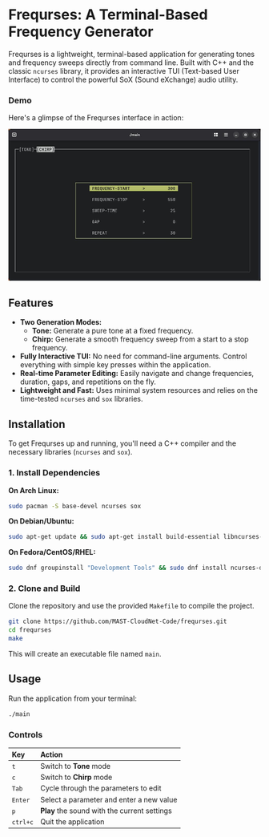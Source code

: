 # Frequrses: A Terminal-Based Frequency Generator

Frequrses is a lightweight, terminal-based application for generating tones and frequency sweeps directly from command line. Built with C++ and the classic `ncurses` library, it provides an interactive TUI (Text-based User Interface) to control the powerful SoX (Sound eXchange) audio utility.

### Demo

Here's a glimpse of the Frequrses interface in action:

![Interface](interface.jpg)

## Features

* **Two Generation Modes:**
    * **Tone:** Generate a pure tone at a fixed frequency.
    * **Chirp:** Generate a smooth frequency sweep from a start to a stop frequency.
* **Fully Interactive TUI:** No need for command-line arguments. Control everything with simple key presses within the application.
* **Real-time Parameter Editing:** Easily navigate and change frequencies, duration, gaps, and repetitions on the fly.
* **Lightweight and Fast:** Uses minimal system resources and relies on the time-tested `ncurses` and `sox` libraries.

## Installation

To get Frequrses up and running, you'll need a C++ compiler and the necessary libraries (`ncurses` and `sox`).

### 1. Install Dependencies

**On Arch Linux:**
```bash
sudo pacman -S base-devel ncurses sox
```
**On Debian/Ubuntu:**
```bash
sudo apt-get update && sudo apt-get install build-essential libncurses-dev sox
```

**On Fedora/CentOS/RHEL:**
```bash
sudo dnf groupinstall "Development Tools" && sudo dnf install ncurses-devel sox
```

### 2. Clone and Build

Clone the repository and use the provided `Makefile` to compile the project.

```bash
git clone https://github.com/MAST-CloudNet-Code/frequrses.git
cd frequrses
make
```

This will create an executable file named `main`.

## Usage

Run the application from your terminal:

```bash
./main
```

### Controls

| Key     | Action                                   |
| :------ | :--------------------------------------- |
| `t`     | Switch to **Tone** mode                  |
| `c`     | Switch to **Chirp** mode                 |
| `Tab`   | Cycle through the parameters to edit     |
| `Enter` | Select a parameter and enter a new value |
| `p`     | **Play** the sound with the current settings |
| `ctrl+c`     | Quit the application                     |


